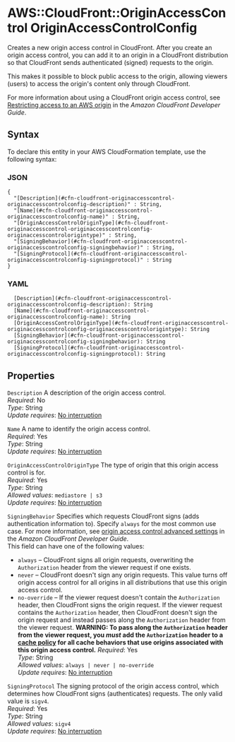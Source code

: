 # AWS::CloudFront::OriginAccessControl OriginAccessControlConfig<a name="aws-properties-cloudfront-originaccesscontrol-originaccesscontrolconfig"></a>

Creates a new origin access control in CloudFront\. After you create an origin access control, you can add it to an origin in a CloudFront distribution so that CloudFront sends authenticated \(signed\) requests to the origin\.

This makes it possible to block public access to the origin, allowing viewers \(users\) to access the origin's content only through CloudFront\.

For more information about using a CloudFront origin access control, see [Restricting access to an AWS origin](https://docs.aws.amazon.com/AmazonCloudFront/latest/DeveloperGuide/private-content-restricting-access-to-origin.html) in the *Amazon CloudFront Developer Guide*\.

## Syntax<a name="aws-properties-cloudfront-originaccesscontrol-originaccesscontrolconfig-syntax"></a>

To declare this entity in your AWS CloudFormation template, use the following syntax:

### JSON<a name="aws-properties-cloudfront-originaccesscontrol-originaccesscontrolconfig-syntax.json"></a>

```
{
  "[Description](#cfn-cloudfront-originaccesscontrol-originaccesscontrolconfig-description)" : String,
  "[Name](#cfn-cloudfront-originaccesscontrol-originaccesscontrolconfig-name)" : String,
  "[OriginAccessControlOriginType](#cfn-cloudfront-originaccesscontrol-originaccesscontrolconfig-originaccesscontrolorigintype)" : String,
  "[SigningBehavior](#cfn-cloudfront-originaccesscontrol-originaccesscontrolconfig-signingbehavior)" : String,
  "[SigningProtocol](#cfn-cloudfront-originaccesscontrol-originaccesscontrolconfig-signingprotocol)" : String
}
```

### YAML<a name="aws-properties-cloudfront-originaccesscontrol-originaccesscontrolconfig-syntax.yaml"></a>

```
  [Description](#cfn-cloudfront-originaccesscontrol-originaccesscontrolconfig-description): String
  [Name](#cfn-cloudfront-originaccesscontrol-originaccesscontrolconfig-name): String
  [OriginAccessControlOriginType](#cfn-cloudfront-originaccesscontrol-originaccesscontrolconfig-originaccesscontrolorigintype): String
  [SigningBehavior](#cfn-cloudfront-originaccesscontrol-originaccesscontrolconfig-signingbehavior): String
  [SigningProtocol](#cfn-cloudfront-originaccesscontrol-originaccesscontrolconfig-signingprotocol): String
```

## Properties<a name="aws-properties-cloudfront-originaccesscontrol-originaccesscontrolconfig-properties"></a>

`Description`  <a name="cfn-cloudfront-originaccesscontrol-originaccesscontrolconfig-description"></a>
A description of the origin access control\.  
*Required*: No  
*Type*: String  
*Update requires*: [No interruption](https://docs.aws.amazon.com/AWSCloudFormation/latest/UserGuide/using-cfn-updating-stacks-update-behaviors.html#update-no-interrupt)

`Name`  <a name="cfn-cloudfront-originaccesscontrol-originaccesscontrolconfig-name"></a>
A name to identify the origin access control\.  
*Required*: Yes  
*Type*: String  
*Update requires*: [No interruption](https://docs.aws.amazon.com/AWSCloudFormation/latest/UserGuide/using-cfn-updating-stacks-update-behaviors.html#update-no-interrupt)

`OriginAccessControlOriginType`  <a name="cfn-cloudfront-originaccesscontrol-originaccesscontrolconfig-originaccesscontrolorigintype"></a>
The type of origin that this origin access control is for\.  
*Required*: Yes  
*Type*: String  
*Allowed values*: `mediastore | s3`  
*Update requires*: [No interruption](https://docs.aws.amazon.com/AWSCloudFormation/latest/UserGuide/using-cfn-updating-stacks-update-behaviors.html#update-no-interrupt)

`SigningBehavior`  <a name="cfn-cloudfront-originaccesscontrol-originaccesscontrolconfig-signingbehavior"></a>
Specifies which requests CloudFront signs \(adds authentication information to\)\. Specify `always` for the most common use case\. For more information, see [origin access control advanced settings](https://docs.aws.amazon.com/AmazonCloudFront/latest/DeveloperGuide/private-content-restricting-access-to-s3.html#oac-advanced-settings) in the *Amazon CloudFront Developer Guide*\.  
This field can have one of the following values:  
+  `always` – CloudFront signs all origin requests, overwriting the `Authorization` header from the viewer request if one exists\.
+  `never` – CloudFront doesn't sign any origin requests\. This value turns off origin access control for all origins in all distributions that use this origin access control\.
+  `no-override` – If the viewer request doesn't contain the `Authorization` header, then CloudFront signs the origin request\. If the viewer request contains the `Authorization` header, then CloudFront doesn't sign the origin request and instead passes along the `Authorization` header from the viewer request\. **WARNING: To pass along the `Authorization` header from the viewer request, you *must* add the `Authorization` header to a [cache policy](https://docs.aws.amazon.com/AmazonCloudFront/latest/DeveloperGuide/controlling-the-cache-key.html) for all cache behaviors that use origins associated with this origin access control\.** 
*Required*: Yes  
*Type*: String  
*Allowed values*: `always | never | no-override`  
*Update requires*: [No interruption](https://docs.aws.amazon.com/AWSCloudFormation/latest/UserGuide/using-cfn-updating-stacks-update-behaviors.html#update-no-interrupt)

`SigningProtocol`  <a name="cfn-cloudfront-originaccesscontrol-originaccesscontrolconfig-signingprotocol"></a>
The signing protocol of the origin access control, which determines how CloudFront signs \(authenticates\) requests\. The only valid value is `sigv4`\.  
*Required*: Yes  
*Type*: String  
*Allowed values*: `sigv4`  
*Update requires*: [No interruption](https://docs.aws.amazon.com/AWSCloudFormation/latest/UserGuide/using-cfn-updating-stacks-update-behaviors.html#update-no-interrupt)